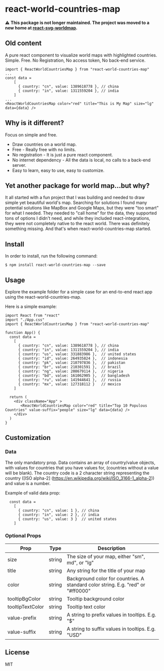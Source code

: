 # react-world-countries-map 
:warning: **This package is not longer maintained. The project was moved to a new home at [react-svg-worldmap](https://github.com/yanivam/react-svg-worldmap).**

## Old content 

A pure react component to visualize world maps with highlighted countries. Simple. Free. No Registration, No access token, No back-end service.

~~~
import { ReactWorldCountriesMap } from "react-world-countries-map"
...
const data =
    [
      { country: "cn", value: 1389618778 }, // china
      { country: "in", value: 1311559204 }, // india
    ]
...
<ReactWorldCountriesMap color="red" title="This is My Map" size="lg" data={data} />
~~~

## Why is it different? 
Focus on simple and free. 

* Draw countries on a world map. 
* Free - Really free with no limits. 
* No registration - It is just a pure react component. 
* No internet dependency - All the data is local, no calls to a back-end server. 
* Easy to learn, easy to use, easy to customize. 

## Yet another package for world map...but why?

It all started with a fun project that I was building and needed to draw simple yet beautiful world's map. Searching for solutions I found many potential solutions like MapBox and Google Maps, but they were "too smart" for what I needed. They needed to "call home" for the data, they supported tons of options I didn't need, and while they included react-integrations, they were not completely native to the react world. There was definitely something missing. And that's when react-world-countries-map started. 

## Install

In order to install, run the following command:

~~~
$ npm install react-world-countries-map --save
~~~

## Usage

Explore the example folder for a simple case for an end-to-end react app using the react-world-countries-map. 

Here is a simple example:

~~~
import React from "react"
import "./App.css"
import { ReactWorldCountriesMap } from "react-world-countries-map"

function App() {
  const data =
    [
      { country: "cn", value: 1389618778 }, // china
      { country: "in", value: 1311559204 }, // india
      { country: "us", value: 331883986 },  // united states
      { country: "id", value: 264935824 },  // indonesia
      { country: "pk", value: 210797836 },  // pakistan
      { country: "br", value: 210301591 },  // brazil
      { country: "ng", value: 208679114 },  // nigeria
      { country: "bd", value: 161062905 },  // bangladesh
      { country: "ru", value: 141944641 },  // russia
      { country: "mx", value: 127318112 }   // mexico
    ]

  return (
    <div className="App" >
       <ReactWorldCountriesMap color="red" title="Top 10 Populous Countries" value-suffix="people" size="lg" data={data} />
    </div>
  )
}
~~~

## Customization

### Data
The only mandatory prop. Data contains an array of country/value objects, with values for countries that you have values for, (countries without a value will be blank). The country code is a 2 character string representing the country ([ISO alpha-2] (https://en.wikipedia.org/wiki/ISO_3166-1_alpha-2)) and value is a number.

Example of valid data prop:

~~~
  const data =
    [
      { country: "cn", value: 1 }, // china
      { country: "in", value: 2 }, // india
      { country: "us", value: 3 }  // united states
    ]
~~~

### Optional Props

| Prop             | Type   | Description |
| ---------------- | ------ | ----------- |
| size             | string | The size of your map, either "sm", md", or "lg" |
| title            | string | Any string for the title of your map |
| color            | string | Background color for countries. A standard color string. E.g. "red" or "#ff0000" |
| tooltipBgColor   | string | Tooltip background color |
| tooltipTextColor | string | Tooltip text color |
| value-prefix     | string | A string to prefix values in tooltips. E.g. "$" |
| value-suffix     | string | A string to suffix values in tooltips. E.g. "USD" |

## License
MIT

